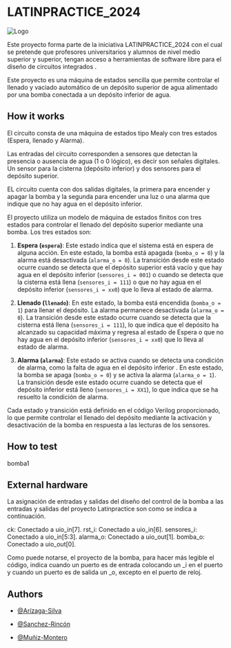 <!---

This file is used to generate your project datasheet. Please fill in the information below and delete any unused
sections.

You can also include images in this folder and reference them in the markdown. Each image must be less than
512 kb in size, and the combined size of all images must be less than 1 MB.
-->


# LATINPRACTICE_2024
![Logo](https://latinpracticecom.files.wordpress.com/2023/06/logo-lp-2-1.png)

Este proyecto  forma parte de la iniciativa LATINPRACTICE_2024
con el cual se pretende que profesores universitarios y alumnos de nivel medio superior y superior, tengan acceso a herramientas de software libre para el diseño de circuitos integrados .

Este proyecto es una máquina de estados sencilla que permite controlar el llenado y vaciado automático de un depósito superior de agua alimentado por una bomba conectada a un depósito inferior de agua.


## How it works
El circuito consta de una máquina de estados tipo Mealy con tres estados (Espera, llenado y Alarma).

Las entradas del circuito corresponden a sensores que detectan la presencia o ausencia de agua (1 o 0 lógico), es decir son señales digitales. Un sensor para la cisterna (depósito inferior) y dos sensores para el depósito superior. 

EL circuito cuenta con dos salidas digitales, la primera para encender y apagar la bomba y la segunda para encender una luz o una alarma que indique que no hay agua en el depósito inferior.

El proyecto utiliza un modelo de máquina de estados finitos con tres estados para controlar el llenado del depósito superior mediante una bomba. Los tres estados son:

1. **Espera (`espera`)**: Este estado indica que el sistema está en espera de alguna acción. En este estado, la bomba está apagada (`bomba_o = 0`) y la alarma está desactivada (`alarma_o = 0`). La transición desde este estado ocurre cuando se detecta que el depósito superior está vacío y que hay agua en el depósito inferior (`sensores_i = 001`) o cuando se detecta que la cisterna está llena (`sensores_i = 111`)  o que no hay agua en el depósito inferior (`sensores_i = xx0`) que lo lleva al estado de alarma.

2. **Llenado (`llenado`)**: En este estado, la bomba está encendida (`bomba_o = 1`) para llenar el depósito. La alarma permanece desactivada (`alarma_o = 0`). La transición desde este estado ocurre cuando se detecta que la cisterna está llena (`sensores_i = 111`), lo que indica que el depósito ha alcanzado su capacidad máxima  y regresa al estado de Espera o que no hay agua en el depósito inferior (`sensores_i = xx0`) que lo lleva al estado de alarma.

3. **Alarma (`alarma`)**: Este estado se activa cuando se detecta una condición de alarma, como la falta de agua en el depósito inferior . En este estado, la bomba se apaga (`bomba_o = 0`) y se activa la alarma (`alarma_o = 1`). La transición desde este estado ocurre cuando se detecta que el depósito inferior está lleno (`sensores_i = XX1`), lo que indica que se ha resuelto la condición de alarma.

Cada estado y transición está definido en el código Verilog proporcionado, lo que permite controlar el llenado del depósito mediante la activación y desactivación de la bomba en respuesta a las lecturas de los sensores.



## How to test

bomba1


## External hardware
La asignación de entradas y salidas del diseño del control de la bomba a las entradas y salidas del proyecto Latinpractice son como se indica a continuación.

ck:       Conectado a   uio_in[7].
rst_i:    Conectado a   uio_in[6].
sensores_i: Conectado a uio_in[5:3].
alarma_o: Conectado a uio_out[1].
bomba_o:  Conectado a uio_out[0].

Como puede notarse, el proyecto de la bomba, para hacer más legible el código, indica cuando un puerto es de entrada colocando un _i en el puerto y cuando un puerto es de salida un _o, excepto en el puerto de reloj.

## Authors

- [@Arízaga-Silva](https://www.researchgate.net/profile/Juan-Antonio-Arizaga-Silva)

- [@Sanchez-Rincón](https://www.researchgate.net/profile/Ismael_Rincon)

- [@Muñiz-Montero](https://www.researchgate.net/profile/Carlos-Muniz-Montero)
